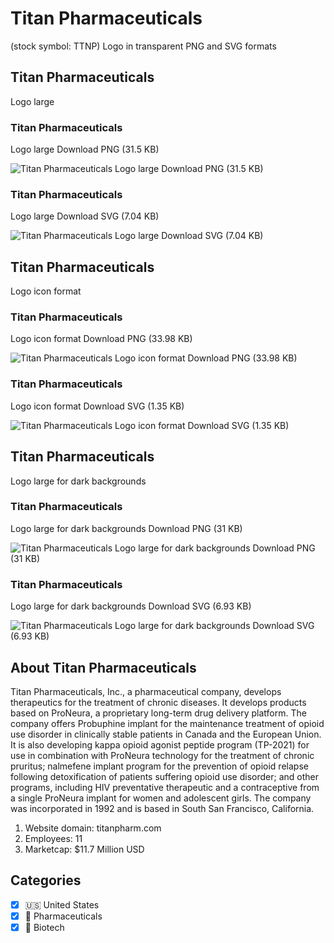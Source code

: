 # Titan Pharmaceuticals
 (stock symbol: TTNP) Logo in transparent PNG and SVG formats

## Titan Pharmaceuticals
 Logo large

### Titan Pharmaceuticals
 Logo large Download PNG (31.5 KB)

![Titan Pharmaceuticals
 Logo large Download PNG (31.5 KB)](/img/orig/TTNP_BIG-5dfd6cbc.png)

### Titan Pharmaceuticals
 Logo large Download SVG (7.04 KB)

![Titan Pharmaceuticals
 Logo large Download SVG (7.04 KB)](/img/orig/TTNP_BIG-e169f12a.svg)

## Titan Pharmaceuticals
 Logo icon format

### Titan Pharmaceuticals
 Logo icon format Download PNG (33.98 KB)

![Titan Pharmaceuticals
 Logo icon format Download PNG (33.98 KB)](/img/orig/TTNP-ee7fe880.png)

### Titan Pharmaceuticals
 Logo icon format Download SVG (1.35 KB)

![Titan Pharmaceuticals
 Logo icon format Download SVG (1.35 KB)](/img/orig/TTNP-0710bf85.svg)

## Titan Pharmaceuticals
 Logo large for dark backgrounds

### Titan Pharmaceuticals
 Logo large for dark backgrounds Download PNG (31 KB)

![Titan Pharmaceuticals
 Logo large for dark backgrounds Download PNG (31 KB)](/img/orig/TTNP_BIG.D-444cfb2b.png)

### Titan Pharmaceuticals
 Logo large for dark backgrounds Download SVG (6.93 KB)

![Titan Pharmaceuticals
 Logo large for dark backgrounds Download SVG (6.93 KB)](/img/orig/TTNP_BIG.D-c0417c46.svg)

## About Titan Pharmaceuticals


Titan Pharmaceuticals, Inc., a pharmaceutical company, develops therapeutics for the treatment of chronic diseases. It develops products based on ProNeura, a proprietary long-term drug delivery platform. The company offers Probuphine implant for the maintenance treatment of opioid use disorder in clinically stable patients in Canada and the European Union. It is also developing kappa opioid agonist peptide program (TP-2021) for use in combination with ProNeura technology for the treatment of chronic pruritus; nalmefene implant program for the prevention of opioid relapse following detoxification of patients suffering opioid use disorder; and other programs, including HIV preventative therapeutic and a contraceptive from a single ProNeura implant for women and adolescent girls. The company was incorporated in 1992 and is based in South San Francisco, California.

1. Website domain: titanpharm.com
2. Employees: 11
3. Marketcap: $11.7 Million USD


## Categories
- [x] 🇺🇸 United States
- [x] 💊 Pharmaceuticals
- [x] 🧬 Biotech
